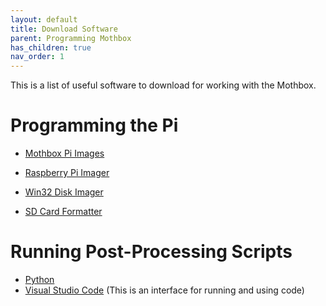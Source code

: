 ```yaml
---
layout: default
title: Download Software
parent: Programming Mothbox
has_children: true
nav_order: 1
---
```

This is a list of useful software to download for working with the Mothbox.

# Programming the Pi

* [Mothbox Pi Images](https://drive.google.com/drive/folders/1o3aGB1MZUrNxRoGycFVw_ofUQehrjuqF?usp=sharing)

* [Raspberry Pi Imager](https://www.raspberrypi.com/software/)

* [Win32 Disk Imager](https://win32diskimager.org/)

* [SD Card Formatter](https://www.sdcard.org/downloads/formatter/sd-memory-card-formatter-for-windows-download/)


# Running Post-Processing Scripts
* [Python](https://www.python.org/downloads/)
* [Visual Studio Code](https://code.visualstudio.com/download) (This is an interface for running and using code)